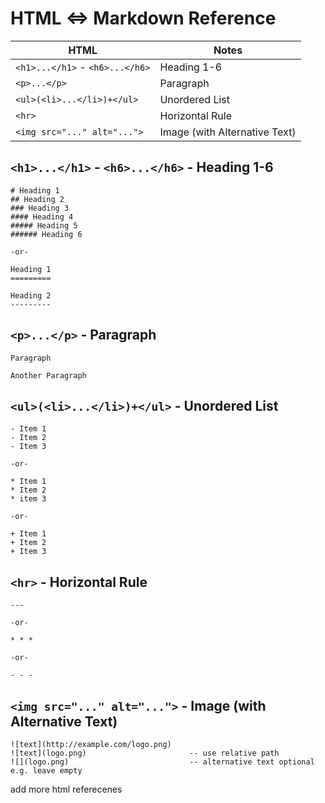 # HTML <=>  Markdown Reference


HTML                            | Notes                
------------------------------- | --------------------- 
`<h1>...</h1>` - `<h6>...</h6>` | Heading 1-6
`<p>...</p>`                    | Paragraph
`<ul>(<li>...</li>)+</ul>`      | Unordered List
`<hr>`                          | Horizontal Rule
`<img src="..." alt="...">`     | Image (with Alternative Text)



## `<h1>...</h1>` - `<h6>...</h6>` - Heading 1-6

```
# Heading 1
## Heading 2
### Heading 3
#### Heading 4
##### Heading 5
###### Heading 6

-or-

Heading 1
=========

Heading 2
---------
```


## `<p>...</p>` - Paragraph

```
Paragraph

Another Paragraph
```

## `<ul>(<li>...</li>)+</ul>` - Unordered List

```
- Item 1
- Item 2
- Item 3

-or-

* Item 1
* Item 2
* item 3

-or-

+ Item 1
+ Item 2
+ Item 3
```

## `<hr>` - Horizontal Rule

```
---       

-or-   

* * *

-or-

- - -
```

## `<img src="..." alt="...">` - Image (with Alternative Text)

```
![text](http://example.com/logo.png)
![text](logo.png)                       -- use relative path
![](logo.png)                           -- alternative text optional e.g. leave empty
```


add more html referecenes 
